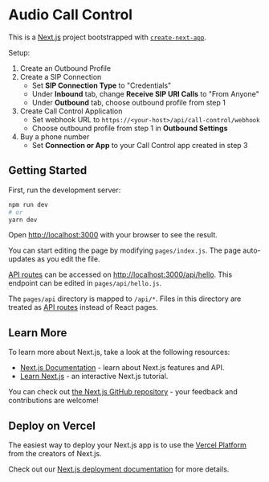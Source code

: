 # Audio Call Control

This is a [Next.js](https://nextjs.org/) project bootstrapped with [`create-next-app`](https://github.com/vercel/next.js/tree/canary/packages/create-next-app).

Setup:

1. Create an Outbound Profile
2. Create a SIP Connection
   - Set **SIP Connection Type** to "Credentials"
     <!-- - Set **Events - Webhook URL** to `https://<your-host>/api/sip-connection/webhook` -->
     <!-- - Enable **Park Outbound Calls** -->
   - Under **Inbound** tab, change **Receive SIP URI Calls** to "From Anyone"
   - Under **Outbound** tab, choose outbound profile from step 1
3. Create Call Control Application
   - Set webhook URL to `https://<your-host>/api/call-control/webhook`
   - Choose outbound profile from step 1 in **Outbound Settings**
4. Buy a phone number
   - Set **Connection or App** to your Call Control app created in step 3

## Getting Started

First, run the development server:

```bash
npm run dev
# or
yarn dev
```

Open [http://localhost:3000](http://localhost:3000) with your browser to see the result.

You can start editing the page by modifying `pages/index.js`. The page auto-updates as you edit the file.

[API routes](https://nextjs.org/docs/api-routes/introduction) can be accessed on [http://localhost:3000/api/hello](http://localhost:3000/api/hello). This endpoint can be edited in `pages/api/hello.js`.

The `pages/api` directory is mapped to `/api/*`. Files in this directory are treated as [API routes](https://nextjs.org/docs/api-routes/introduction) instead of React pages.

## Learn More

To learn more about Next.js, take a look at the following resources:

- [Next.js Documentation](https://nextjs.org/docs) - learn about Next.js features and API.
- [Learn Next.js](https://nextjs.org/learn) - an interactive Next.js tutorial.

You can check out [the Next.js GitHub repository](https://github.com/vercel/next.js/) - your feedback and contributions are welcome!

## Deploy on Vercel

The easiest way to deploy your Next.js app is to use the [Vercel Platform](https://vercel.com/import?utm_medium=default-template&filter=next.js&utm_source=create-next-app&utm_campaign=create-next-app-readme) from the creators of Next.js.

Check out our [Next.js deployment documentation](https://nextjs.org/docs/deployment) for more details.
